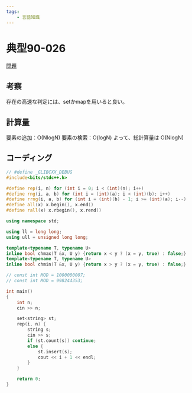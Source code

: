 ```yaml
---
tags:
    - 言語知識
---
```


# 典型90-026

[問題](https://atcoder.jp/contests/typical90/tasks/typical90_aa)

## 考察

存在の高速な判定には、setかmapを用いると良い。

## 計算量

要素の追加：O(NlogN)
要素の検索：O(logN)
よって、総計算量は
O(NlogN)

## コーディング

```cpp
// #define _GLIBCXX_DEBUG
#include<bits/stdc++.h>

#define rep(i, n) for (int i = 0; i < (int)(n); i++)
#define rng(i, a, b) for (int i = (int)(a); i < (int)(b); i++)
#define rrng(i, a, b) for (int i = (int)(b) - 1; i >= (int)(a); i--)
#define all(x) x.begin(), x.end()
#define rall(x) x.rbegin(), x.rend()

using namespace std;

using ll = long long;
using ull = unsigned long long;

template<typename T, typename U>
inline bool chmax(T &x, U y) {return x < y ? (x = y, true) : false;}
template<typename T, typename U>
inline bool chmin(T &x, U y) {return x > y ? (x = y, true) : false;}

// const int MOD = 1000000007;
// const int MOD = 998244353;

int main()
{
    int n;
    cin >> n;

    set<string> st;
    rep(i, n) {
        string s;
        cin >> s;
        if (st.count(s)) continue;
        else {
            st.insert(s);
            cout << i + 1 << endl;
        }
    }

    return 0;
}
```
